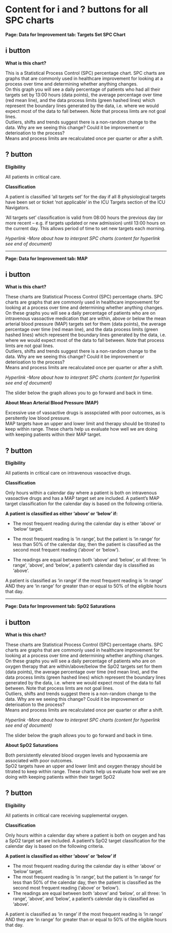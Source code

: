 # Content for i and ? buttons for all SPC charts

**Page: Data for Improvement tab: Targets Set SPC Chart**

## i button

**What is this chart?**

This is a Statistical Process Control (SPC) percentage chart. SPC charts are graphs that are commonly used in healthcare improvement for looking at a process over time and determining whether anything changes.  
On this graph you will see a daily percentage of patients who had all their targets set by 13:00 hours (data points), the average percentage over time (red mean line), and the data process limits  (green hashed lines) which represent the boundary lines generated by the data, i.e. where we would expect most of the data to fall between. Note that process limts are not goal lines.  
Outliers, shifts and trends suggest there is a non-random change to the data. Why are we seeing this change? Could it be improvement or deterioation to the process?  
Means and process limits are recalculated once per quarter or after a shift.


## ? button

**Eligibility**

All patients in critical care. 

**Classification**

A patient is classified ‘all targets set’ for the day if all 8 physiological targets have been set or ticket ‘not applicable’ in the ICU Targets section of the ICU Navigators. 


‘All targets set’ classification is valid from 08:00 hours the previous day (or more recent – e.g. if targets updated or new admission) until 13:00 hours on the current day. This allows period of time to set new targets each morning.  


  

 

*Hyperlink -More about how to interpret SPC charts  (content for hyperlink see end of document)*

---



**Page: Data for Improvement tab: MAP**

## i button

**What is this chart?**

These charts are Statistical Process Control (SPC) percentage charts. SPC charts are graphs that are commonly used in healthcare improvement for looking at a process over time and determining whether anything changes.  
On these graphs you will see a daily percentage of patients who are on intravenous vasoactive medication that are within, above or below the mean arterial blood pressure (MAP) targets set for them (data points), the average percentage over time (red mean line), and the data process limits (green hashed lines) which represent the boundary lines generated by the data, i.e. where we would expect most of the data to fall between. Note that process limts are not goal lines.  
Outliers, shifts and trends suggest there is a non-random change to the data. Why are we seeing this change? Could it be improvement or deterioation to the process?   
Means and process limits are recalculated once per quarter or after a shift. 


*Hyperlink -More about how to interpret SPC charts  (content for hyperlink see end of document)*
 
The slider below the graph allows you to go forward and back in time.  




**About Mean Arterial Blood Pressure (MAP)**


 
Excessive use of vasoactive drugs is assspciated with poor outcomes, as is persitently low blood pressure.  
MAP targets have an upper and lower limit and therapy should be titrated to keep within range. 
These charts help us evaluate how well we are doing with keeping patients within their MAP target.  

## ? button

**Eligibility**
 
All patients in critical care on intravenous vasoactive drugs. 


**Classification**

Only hours within a calendar day where a patient is both on intravenous vasoactive drugs and has a MAP target set are included. 
A patient’s MAP target classification for the calendar day is based on the following critieria.  

**A patient is classified as either ‘above’ or ‘below’ if:** 

 

* The most frequent reading during the calendar day is either ‘above’ or ‘below’ target. 
 
* The most frequent reading is ‘in range’, but the patient is ‘in range’ for less than 50% of the calendar day, then the patient is classified as the second most frequent 
  reading (‘above’ or ‘below’). 

* The readings are equal between both ‘above’ and ‘below’, or all three: ‘in range’, ‘above’, and ‘below’, a patient’s calendar day is classified as ‘above’. 


A patient is classified as ‘in range’ if the most frequent reading is ‘in range’ AND they are ‘in range’ for greater than or equal to 50% of the eligible hours that day. 

---

**Page: Data for Improvement tab: SpO2 Saturations**



## i button

**What is this chart?**

These charts are Statistical Process Control (SPC) percentage charts. SPC charts are graphs that are commonly used in healthcare improvement for looking at a process over time and determining whether anything changes.  
On these graphs you will see a daily percentage of patients who are on oxygen therapy that are within/above/below the SpO2 targets set for them (data points), the average percentage over time (red mean line), and the data process limits (green hashed lines) which represent the boundary lines generated by the data, i.e. where we would expect most of the data to fall between. Note that process limts are not goal lines.  
Outliers, shifts and trends suggest there is a non-random change to the data. Why are we seeing this change? Could it be improvement or deterioation to the process?  
Means and process limits are recalculated once per quarter or after a shift. 

*Hyperlink -More about how to interpret SPC charts  (content for hyperlink see end of document)*
 
The slider below the graph allows you to go forward and back in time. 

**About SpO2 Saturations**

Both persistently elevated blood oxygen levels and hypoxaemia are associated with poor outcomes.  
SpO2 targets have an upper and lower limit and oxygen therapy should be titrated to keep within range. 
These charts help us evaluate how well we are doing with keeping patients within their target SpO2

## ? button

**Eligibility**

All patients in critical care receiving supplemental oxygen. 

**Classification**

Only hours within a calendar day where a patient is both on oxygen and has a SpO2 target set are included. 
A patient’s SpO2 target classification for the calendar day is based on the following criteria. 

 
**A patient is classified as either ‘above’ or ‘below’ if**

* The most frequent reading during the calendar day is either ‘above’ or ‘below’ target. 
* The most frequent reading is ‘in range’, but the patient is ‘in range’ for less than 50% of the calendar day, then the patient is classified as the second most frequent 
  reading (‘above’ or ‘below’). 
* The readings are equal between both ‘above’ and ‘below’, or all three: ‘in range’, ‘above’, and ‘below’, a patient’s calendar day is classified as ‘above’. 

A patient is classified as ‘in range’ if the most frequent reading is ‘in range’ AND they are ‘in range’ for greater than or equal to 50% of the eligible hours that day. 

 

 

 

 

 

 

 



 

 

 


